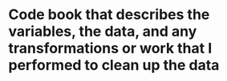 # Code book that describes the variables, the data, and any transformations or work that I performed to clean up the data 
